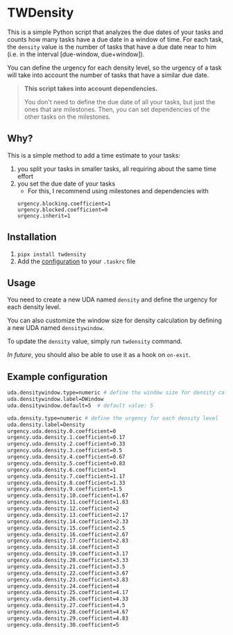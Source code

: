 # TWDensity

This is a simple Python script that analyzes the due dates of your tasks and counts how
many tasks have a due date in a window of time. For each task, the `density` value is
the number of tasks that have a due date near to him (i.e. in the interval [due-window, due+window]).

You can define the urgency for each density level, so the urgency of a task will
take into account the number of tasks that have a similar due date.

> **This script takes into account dependencies.**
> 
> You don't need to define the due date of all your tasks, but just the ones that are
milestones. Then, you can set dependencies of the other tasks on the milestones.


## Why?
This is a simple method to add a time estimate to your tasks:

1. you split your tasks in smaller tasks, all requiring about the same time effort
2. you set the due date of your tasks
   - For this, I recommend using milestones and dependencies with
   ```
   urgency.blocking.coefficient=1
   urgency.blocked.coefficient=0
   urgency.inherit=1
   ```    

## Installation

1. `pipx install twdensity`
2. Add the [configuration](#example-configuration) to your `.taskrc` file

## Usage

You need to create a new UDA named `density` and define the urgency for each density
level.

You can also customize the window size for density calculation by defining a new UDA
named `densitywindow`.

To update the `density` value, simply run `twdensity` command. 

*In future*, you should also be able to use it as a
hook on `on-exit`.

## Example configuration

```sh
uda.densitywindow.type=numeric # define the window size for density calculation
uda.densitywindow.label=DWindow
uda.densitywindow.default=5  # default value: 5

uda.density.type=numeric # define the urgency for each density level
uda.density.label=Density
urgency.uda.density.0.coefficient=0
urgency.uda.density.1.coefficient=0.17
urgency.uda.density.2.coefficient=0.33
urgency.uda.density.3.coefficient=0.5
urgency.uda.density.4.coefficient=0.67
urgency.uda.density.5.coefficient=0.83
urgency.uda.density.6.coefficient=1
urgency.uda.density.7.coefficient=1.17
urgency.uda.density.8.coefficient=1.33
urgency.uda.density.9.coefficient=1.5
urgency.uda.density.10.coefficient=1.67
urgency.uda.density.11.coefficient=1.83
urgency.uda.density.12.coefficient=2
urgency.uda.density.13.coefficient=2.17
urgency.uda.density.14.coefficient=2.33
urgency.uda.density.15.coefficient=2.5
urgency.uda.density.16.coefficient=2.67
urgency.uda.density.17.coefficient=2.83
urgency.uda.density.18.coefficient=3
urgency.uda.density.19.coefficient=3.17
urgency.uda.density.20.coefficient=3.33
urgency.uda.density.21.coefficient=3.5
urgency.uda.density.22.coefficient=3.67
urgency.uda.density.23.coefficient=3.83
urgency.uda.density.24.coefficient=4
urgency.uda.density.25.coefficient=4.17
urgency.uda.density.26.coefficient=4.33
urgency.uda.density.27.coefficient=4.5
urgency.uda.density.28.coefficient=4.67
urgency.uda.density.29.coefficient=4.83
urgency.uda.density.30.coefficient=5
```
